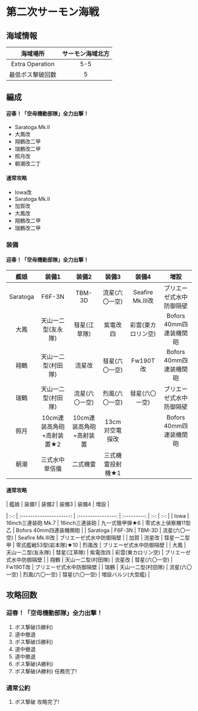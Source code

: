 # 第二次サーモン海戦

## 海域情報

| 海域場所         | サーモン海域北方 |
| :-:              | :-:              |
| Extra Operation  | 5-5              |
| 最低ボス撃破回数 | 5                |

## 編成

####  迎春！「空母機動部隊」全力出撃！

- Saratoga Mk.II
- 大鳳改
- 翔鶴改二甲
- 瑞鶴改二甲
- 照月改
- 朝潮改二丁

#### 通常攻略

- Iowa改
- Saratoga Mk.II
- 加賀改
- 大鳳改
- 翔鶴改二甲
- 瑞鶴改二甲


### 装備

####  迎春！「空母機動部隊」全力出撃！

| 艦娘     | 装備1                     | 装備2                   | 装備3            | 装備4              | 増設                     |
| :-:      | :---------------------:   | :----------------:      | :---------:      | :-:                | :-:                      |
| Saratoga | F6F-3N                    | TBM-3D                  | 流星(六〇一空)   | Seafire Mk.III改   | ブリエーゼ式水中防御隔壁 |
| 大鳳     | 天山一二型(友永隊)        | 彗星(江草隊)            | 紫電改四         | 彩雲(東カロリン空) | Bofors 40mm四連装機関砲  |
| 翔鶴     | 天山一二型(村田隊)        | 流星改                  | 彗星(六〇一空)   | Fw190T改           | Bofors 40mm四連装機関砲  |
| 瑞鶴     | 天山一二型(村田隊)        | 流星(六〇一空)          | 烈風(六〇一空)   | 彗星(六〇一空)     | ブリエーゼ式水中防御隔壁   |
| 照月     | 10cm連装高角砲+高射装置★2 | 10cm連装高角砲+高射装置 | 13cm対空電探改   |                    | Bofors 40mm四連装機関砲  |
| 朝潮     | 三式水中単信儀            | 二式機雷                | 三式機雷投射機★1 |                    |                          |

#### 通常攻略

| 艦娘     | 装備1                   | 装備2              | 装備3          | 装備4              | 増設                     |

| :-:      | :---------------------: | :----------------: | :---------:             | :-:                  | :-:                      |
| Iowa     | 16inch三連装砲 Mk.7     | 16inch三連装砲     | 九一式徹甲弾★6          | 零式水上偵察機11型乙 | Bofors 40mm四連装機関砲  |
| Saratoga | F6F-3N                  | TBM-3D             | 流星(六〇一空)          | Seafire Mk.III改     | ブリエーゼ式水中防御隔壁 |
| 加賀     | 流星改                  | 彗星一二型甲       | 零式艦戦53型(岩本隊)★10 | 烈風改               | ブリエーゼ式水中防御隔壁 |
| 大鳳     | 天山一二型(友永隊)      | 彗星(江草隊)       | 紫電改四                | 彩雲(東カロリン空)   | ブリエーゼ式水中防御隔壁 |
| 翔鶴     | 天山一二型(村田隊)      | 流星改             | 彗星(六〇一空)          | Fw190T改             | ブリエーゼ式水中防御隔壁 |
| 瑞鶴     | 天山一二型(村田隊)      | 流星(六〇一空)     | 烈風(六〇一空)          | 彗星(六〇一空)       | 増設バルジ(大型艦)       |



## 攻略回数

###  迎春！「空母機動部隊」全力出撃！

1. ボス撃破(S勝利)
1. 道中撤退
1. ボス撃破(S勝利)
1. 道中撤退
1. 道中撤退
1. ボス撃破(A勝利)
1. ボス撃破(A勝利) 任務完了!

### 通常公約

1. ボス撃破 攻略完了!